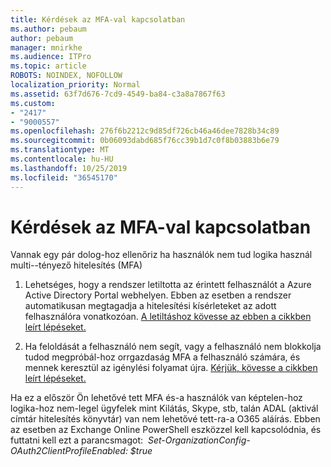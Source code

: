```yaml
---
title: Kérdések az MFA-val kapcsolatban
ms.author: pebaum
author: pebaum
manager: mnirkhe
ms.audience: ITPro
ms.topic: article
ROBOTS: NOINDEX, NOFOLLOW
localization_priority: Normal
ms.assetid: 63f7d676-7cd9-4549-ba84-c3a8a7867f63
ms.custom:
- "2417"
- "9000557"
ms.openlocfilehash: 276f6b2212c9d85df726cb46a46dee7828b34c89
ms.sourcegitcommit: 0b06093dabd685f76cc39b1d7c0f8b03883b6e79
ms.translationtype: MT
ms.contentlocale: hu-HU
ms.lasthandoff: 10/25/2019
ms.locfileid: "36545170"
---
```

# <a name="issues-with-mfa"></a>Kérdések az MFA-val kapcsolatban
Vannak egy pár dolog-hoz ellenőriz ha használók nem tud logika használ multi--tényező hitelesítés (MFA)

1. Lehetséges, hogy a rendszer letiltotta az érintett felhasználót a Azure Active Directory Portal webhelyen. Ebben az esetben a rendszer automatikusan megtagadja a hitelesítési kísérleteket az adott felhasználóra vonatkozóan. [A letiltáshoz kövesse az ebben a cikkben leírt lépéseket.](https://docs.microsoft.com/azure/active-directory/authentication/howto-mfa-mfasettings#block-and-unblock-users)

2. Ha feloldását a felhasználó nem segít, vagy a felhasználó nem blokkolja tudod megpróbál-hoz orrgazdaság MFA a felhasználó számára, és mennek keresztül az igénylési folyamat újra. [Kérjük, kövesse a cikkben leírt lépéseket.](https://docs.microsoft.com/azure/active-directory/authentication/howto-mfa-userdevicesettings#require-users-to-provide-contact-methods-again)

Ha ez a először Ön lehetővé tett MFA és-a használók van képtelen-hoz logika-hoz nem-legel ügyfelek mint Kilátás, Skype, stb, talán ADAL (aktivál címtár hitelesítés könyvtár) van nem lehetővé tett-ra-a O365 aláírás. Ebben az esetben az Exchange Online PowerShell eszközzel kell kapcsolódnia, és futtatni kell ezt a parancsmagot:  *Set-OrganizationConfig-OAuth2ClientProfileEnabled: $true*
